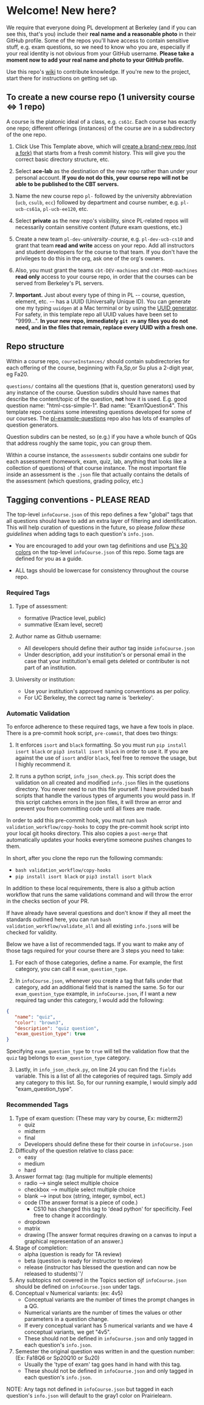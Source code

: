 # Welcome!  New here?

We require that everyone doing PL development at Berkeley (and if you can see this, that's you) include their
**real name and a reasonable photo** in their GitHub profile.  Some of the repos you'll have access to
contain sensitive stuff, e.g. exam questions, so we need to know who you are, especially if your real identity
is not obvious from your GitHub username.  **Please take a moment now to add your real name and photo to your GitHub profile.**

Use this repo's [wiki](https://github.com/ace-lab/pl-ucb-csxxx/wiki)
to contribute knowledge.  If you're new to the project, start there
for instructions on getting set up.

## To create a new course repo (1 university course <=> 1 repo)

A course is the platonic ideal of a class, e.g. `cs61c`.  Each course
has exactly one repo; different offerings (instances) of the course
are in a subdirectory of the one repo.

1. Click Use This Template above, which will [create a brand-new repo (not a
fork)](https://help.github.com/en/github/creating-cloning-and-archiving-repositories/creating-a-repository-from-a-template)
that starts from a fresh commit history.
This will give you the correct basic directory
structure, etc.

2. Select **ace-lab** as the destination of the new repo rather than under your personal
account.  **If you do not do this, your course repo will not
be able to be published to the CBT servers.**

3. Name the new course repo `pl-` followed by the university abbreviation (`ucb`, `csulb`, `ecc`)
followed by department and course number,
e.g. `pl-ucb-cs61a`, `pl-ucb-ee120`, etc.  

4. Select **private** as the new repo's visibility, since PL-related repos will necessarily contain sensitive content (future exam questions, etc.)

5. Create a new team `pl-dev-`_university_`-`_course_, e.g. `pl-dev-ucb-cs10` and grant that team **read and write** access on your repo. Add all instructors and student
developers for the course to that team. If you don't have the privileges to do this in the org, ask one of the org's owners.

5. Also, you must grant the teams `cbt-DEV-machines` and `cbt-PROD-machines` **read only** access to your course repo, in order that the courses can be served from Berkeley's PL servers.

6. **Important.** Just about every type of thing in PL -- course, question, element, etc. -- has a UUID (Universally Unique ID).  You can generate one my typing `uuidgen` at a Mac terminal or by using the [UUID generator](https://www.uuidgenerator.net). For safety, in this template repo all UUID values have been set to "9999...".  **In your new repo, immediately `git rm` any files you do not need, and in the files that remain, replace every UUID with a fresh one.**

## Repo structure

Within a course repo,
`courseInstances/` should contain subdirectories for each offering of
the course, beginning with Fa,Sp,or Su plus a 2-digit year, eg Fa20.

`questions/` contains all the questions (that is, question generators)
used by any instance of the course.  Question subdirs should have names that
describe the content/topic of the question, **not** how it is used.
E.g. good question name: "html-css-simple-1".  Bad name:
"Exam1Question4".  This template repo contains some interesting questions
developed for some of our courses.  The
[pl-example-questions](https://github.com/ace-lab/pl-example-questions)
repo also has lots of examples of question generators.

Question subdirs can be nested, so (e.g.) if you have a whole bunch of
QGs that address roughly the same topic, you can group them.

Within a course instance, the `assessments` subdir contains one subdir
for each assessment (homework, exam, quiz, lab, anything that looks
like a collection of questions) of that course instance.  The most
important file inside an assessment is the `.json` file that actually
contains the details of the assessment (which questions, grading
policy, etc.)

## Tagging conventions - PLEASE READ

The top-level `infoCourse.json` of this repo defines a few "global" tags that all questions should have to add an extra layer of filtering and identification. This will help curation of questions in the future, so please *follow these guidelines* when adding tags to each question's `info.json`.

- You are encouraged to add your own tag definitions and use [PL's 30 colors](https://prairielearn.readthedocs.io/en/latest/course/#colors) on the top-level `infoCourse.json` of this repo. Some tags are defined for you as a guide.

- ALL tags should be lowercase for consistency throughout the course repo.

### Required Tags

1. Type of assessment:
   - formative (Practice level, public)
   - summative (Exam level, secret)

2. Author name as Github username:
   - All developers should define their author tag inside `infoCourse.json`
   - Under description, add your institution's or personal email in the case that your institution's email gets deleted or contributer is not part of an institution.

3. University or institution:
   - Use your institution's approved naming conventions as per policy.
   - For UC Berkeley, the correct tag name is 'berkeley'.

### Automatic Validation

To enforce adherence to these required tags, we have a few tools in place. There is a pre-commit hook script, `pre-commit`, that does two things:

1. It enforces `isort` and `black` formatting. So you must run `pip install isort black` or `pip3 install isort black` in order to use it. If you are against the use of `isort` and/or `black`, feel free to remove the usage, but I highly recommend it.

2. It runs a python script, `info_json_check.py`. This script does the validation on all created and modified `info.json` files in the qusetions directory. You never need to run this file yourself. I have provided bash scripts that handle the various types of arguments you would pass in. If this script catches errors in the json files, it will throw an error and prevent you from committing code until all fixes are made.

In order to add this pre-commit hook, you must run `bash validation_workflow/copy-hooks` to copy the pre-commit hook script into your local git hooks directory. This also copies a `post-merge` that automatically updates your hooks everytime someone pushes changes to them.

In short, after you clone the repo run the following commands:
- `bash validation_workflow/copy-hooks`
- `pip install isort black` or `pip3 install isort black`

In addition to these local requirements, there is also a github action workflow that runs the same validations command and will throw the error in the checks section of your PR.

If have already have several questions and don't know if they all meet the standards outlined here, you can run `bash validation_workflow/validate_all` and all existing `info.json`s will be checked for validity.

Below we have a list of recommended tags. If you want to make any of those tags required for your course there are 3 steps you need to take:

1. For each of those categories, define a name. For example, the first category, you can call it `exam_question_type`.

2. In `infoCourse.json`, whenever you create a tag that falls under that category, add an additional field that is named the same. So for our `exam_question_type` example, in `infoCourse.json`, if I want a new required tag under this category, I would add the following:

```json
{
   "name": "quiz",
   "color": "brown3",
   "description": "quiz question",
   "exam_question_type": true
}
```
Specifying `exam_question_type` to `true` will tell the validation flow that the `quiz` tag belongs to `exam_question_type` category.

3. Lastly, in `info_json_check.py`, on line 24 you can find the `fields` variable. This is a list of all the categories of required tags. Simply add any category to this list. So, for our running example, I would simply add "exam_question_type".

### Recommended Tags

1. Type of exam question: (These may vary by course, Ex: midterm2)
   - quiz
   - midterm
   - final
   - Developers should define these for their course in `infoCourse.json`
2. Difficulty of the question relative to class pace:
   - easy
   - medium
   - hard
3. Answer format tag: (tag multiple for multiple elements)
   - radio --> single select multiple choice
   - checkbox --> multiple select multiple choice
   - blank --> input box (string, integer, symbol, ect.)
   - code (The answer format is a piece of code.)
     - CS10 has changed this tag to 'dead python' for specificity. Feel free to change it accordingly.
   - dropdown
   - matrix
   - drawing (The answer format requires drawing on a canvas to input a graphical representation of an answer.)
4. Stage of completion:
   - alpha (question is ready for TA review)
   - beta (question is ready for instructor to review)
   - release (instructor has blessed the question and can now be released to students)`'/
5. Any subtopics not covered in the Topics section ojf `infoCourse.json` should be defined on `infoCourse.json` under tags.
6. Conceptual v Numerical variants: (ex: 4v5)
   - Conceptual variants are the number of times the prompt changes in a QG.
   - Numerical variants are the number of times the values or other parameters in a question change.
   - If every conceptual variant has 5 numerical variants and we have 4 conceptual variants, we get "4v5".
   - These should not be defined in `infoCourse.json` and only tagged in each question's `info.json`.
7. Semester the original question was written in and the question number: (Ex: Fa18Q6 or Sp20Q10 or Su20)
   - Usually the 'type of exam' tag goes hand in hand with this tag.
   - These should not be defined in `infoCourse.json` and only tagged in each question's `info.json`.

NOTE: Any tags not defined in `infoCourse.json` but tagged in each question's `info.json` will default to the gray1 color on Prairielearn.
